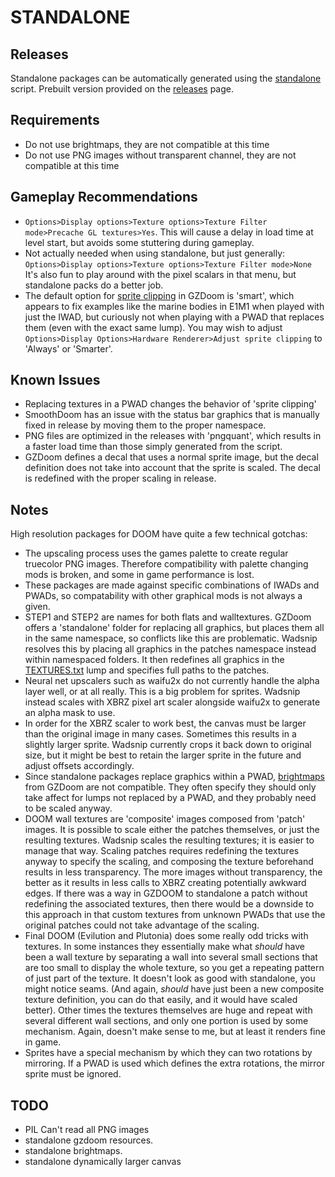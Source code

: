 # STANDALONE

## Releases
Standalone packages can be automatically generated using the [standalone](standalone.py) script. Prebuilt version provided on the [releases](https://github.com/rev3n4nt/wadsnip/releases) page.

## Requirements
* Do not use brightmaps, they are not compatible at this time
* Do not use PNG images without transparent channel, they are not compatible at this time

## Gameplay Recommendations
* `Options>Display options>Texture options>Texture Filter mode>Precache GL textures>Yes`. This will cause a delay in load time at level start, but avoids some stuttering during gameplay.
* Not actually needed when using standalone, but just generally: `Options>Display options>Texture options>Texture Filter mode>None`
It's also fun to play around with the pixel scalars in that menu, but standalone packs do a better job.
* The default option for [sprite clipping](https://zdoom.org/wiki/OpenGL_options) in GZDoom is 'smart', which appears to fix examples like the marine bodies in E1M1 when played with just the IWAD, but curiously not when playing with a PWAD that replaces them (even with the exact same lump). You may wish to adjust `Options>Display Options>Hardware Renderer>Adjust sprite clipping` to 'Always' or 'Smarter'.

## Known Issues
* Replacing textures in a PWAD changes the behavior of 'sprite clipping'
* SmoothDoom has an issue with the status bar graphics that is manually fixed in release by moving them to the proper namespace.
* PNG files are optimized in the releases with 'pngquant', which results in a faster load time than those simply generated from the script.
* GZDoom defines a decal that uses a normal sprite image, but the decal definition does not take into account that the sprite is scaled. The decal is redefined with the proper scaling in release.

## Notes
High resolution packages for DOOM have quite a few technical gotchas:
* The upscaling process uses the games palette to create regular truecolor PNG images. Therefore compatibility with palette changing mods is broken, and some in game performance is lost.
* These packages are made against specific combinations of IWADs and PWADs, so compatability with other graphical mods is not always a given.
* STEP1 and STEP2 are names for both flats and walltextures. GZDoom offers a 'standalone' folder for replacing all graphics, but places them all in the same namespace, so conflicts like this are problematic. Wadsnip resolves this by placing all graphics in the patches namespace instead within namespaced folders. It then redefines all graphics in the [TEXTURES.txt](https://zdoom.org/wiki/TEXTURES) lump and specifies full paths to the patches.
* Neural net upscalers such as waifu2x do not currently handle the alpha layer well, or at all really. This is a big problem for sprites. Wadsnip instead scales with XBRZ pixel art scaler alongside waifu2x to generate an alpha mask to use.
* In order for the XBRZ scaler to work best, the canvas must be larger than the original image in many cases. Sometimes this results in a slightly larger sprite. Wadsnip currently crops it back down to original size, but it might be best to retain the larger sprite in the future and adjust offsets accordingly.
* Since standalone packages replace graphics within a PWAD, [brightmaps](https://zdoom.org/wiki/GLDEFS#Brightmaps) from GZDoom are not compatible. They often specify they should only take affect for lumps not replaced by a PWAD, and they probably need to be scaled anyway.
* DOOM wall textures are 'composite' images composed from 'patch' images. It is possible to scale either the patches themselves, or just the resulting textures. Wadsnip scales the resulting textures; it is easier to manage that way. Scaling patches requires redefining the textures anyway to specify the scaling, and composing the texture beforehand results in less transparency. The more images without transparency, the better as it results in less calls to XBRZ creating potentially awkward edges. If there was a way in GZDOOM to standalone a patch without redefining the associated textures, then there would be a downside to this approach in that custom textures from unknown PWADs that use the original patches could not take advantage of the scaling.
* Final DOOM (Evilution and Plutonia) does some really odd tricks with textures. In some instances they essentially make what *should* have been a wall texture by separating a wall into several small sections that are too small to display the whole texture, so you get a repeating pattern of just part of the texture. It doesn't look as good with standalone, you might notice seams. (And again, *should* have just been a new composite texture definition, you can do that easily, and it would have scaled better). Other times the textures themselves are huge and repeat with several different wall sections, and only one portion is used by some mechanism. Again, doesn't make sense to me, but at least it renders fine in game.
* Sprites have a special mechanism by which they can two rotations by mirroring. If a PWAD is used which defines the extra rotations, the mirror sprite must be ignored.

## TODO
* PIL Can't read all PNG images
* standalone gzdoom resources.
* standalone brightmaps.
* standalone dynamically larger canvas